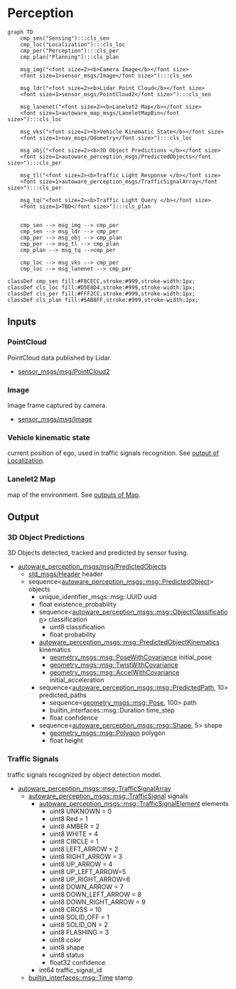 # Perception

```mermaid
graph TD
    cmp_sen("Sensing"):::cls_sen
    cmp_loc("Localization"):::cls_loc
    cmp_per("Perception"):::cls_per
    cmp_plan("Planning"):::cls_plan

    msg_img("<font size=2><b>Camera Image</b></font size>
    <font size=1>sensor_msgs/Image</font size>"):::cls_sen

    msg_ldr("<font size=2><b>Lidar Point Cloud</b></font size>
    <font size=1>sensor_msgs/PointCloud2</font size>"):::cls_sen

    msg_lanenet("<font size=2><b>Lanelet2 Map</b></font size>
    <font size=1>autoware_map_msgs/LaneletMapBin</font size>"):::cls_loc

    msg_vks("<font size=2><b>Vehicle Kinematic State</b></font size>
    <font size=1>nav_msgs/Odometry</font size>"):::cls_loc

    msg_obj("<font size=2><b>3D Object Predictions </b></font size>
    <font size=1>autoware_perception_msgs/PredictedObjects</font size>"):::cls_per

    msg_tl("<font size=2><b>Traffic Light Response </b></font size>
    <font size=1>autoware_perception_msgs/TrafficSignalArray</font size>"):::cls_per

    msg_tq("<font size=2><b>Traffic Light Query </b></font size>
    <font size=1>TBD</font size>"):::cls_plan


    cmp_sen --> msg_img --> cmp_per
    cmp_sen --> msg_ldr --> cmp_per
    cmp_per --> msg_obj --> cmp_plan
    cmp_per --> msg_tl --> cmp_plan
    cmp_plan --> msg_tq -->cmp_per

    cmp_loc --> msg_vks --> cmp_per
    cmp_loc --> msg_lanenet --> cmp_per

classDef cmp_sen fill:#F8CECC,stroke:#999,stroke-width:1px;
classDef cls_loc fill:#D5E8D4,stroke:#999,stroke-width:1px;
classDef cls_per fill:#FFF2CC,stroke:#999,stroke-width:1px;
classDef cls_plan fill:#5AB8FF,stroke:#999,stroke-width:1px;
```

## Inputs

### PointCloud

PointCloud data published by Lidar.

- [sensor_msgs/msg/PointCloud2](http://docs.ros.org/en/api/sensor_msgs/html/msg/PointCloud2.html)

### Image

Image frame captured by camera.

- [sensor_msgs/msg/Image](http://docs.ros.org/en/api/sensor_msgs/html/msg/Image.html)

### Vehicle kinematic state

current position of ego, used in traffic signals recognition. See [output of Localization](https://autowarefoundation.github.io/autoware-documentation/main/design/autoware-interfaces/components/localization/#vehicle-kinematic-state).

### Lanelet2 Map

map of the environment. See [outputs of Map](https://autowarefoundation.github.io/autoware-documentation/main/design/autoware-interfaces/components/map/#outputs).

## Output

### 3D Object Predictions

3D Objects detected, tracked and predicted by sensor fusing.

- [autoware_perception_msgs/msg/PredictedObjects](https://github.com/autowarefoundation/autoware_msgs/blob/main/autoware_perception_msgs/msg/PredictedObjects.msg)
  - [std_msgs/Header](https://docs.ros.org/en/noetic/api/std_msgs/html/msg/Header.html) header
  - sequence<[autoware_perception_msgs::msg::PredictedObject](https://github.com/autowarefoundation/autoware_msgs/blob/main/autoware_perception_msgs/msg/PredictedObject.msg)> objects
    - unique_identifier_msgs::msg::UUID uuid
    - float existence_probability
    - sequence<[autoware_perception_msgs::msg::ObjectClassification](https://github.com/autowarefoundation/autoware_msgs/blob/main/autoware_perception_msgs/msg/ObjectClassification.msg)> classification
      - uint8 classification
      - float probability
    - [autoware_perception_msgs::msg::PredictedObjectKinematics](https://github.com/autowarefoundation/autoware_msgs/blob/main/autoware_perception_msgs/msg/PredictedObjectKinematics.msg) kinematics
      - [geometry_msgs::msg::PoseWithCovariance](https://docs.ros.org/en/noetic/api/geometry_msgs/html/msg/PoseWithCovariance.html) initial_pose
      - [geometry_msgs::msg::TwistWithCovariance](https://docs.ros.org/en/noetic/api/geometry_msgs/html/msg/TwistWithCovariance.html)
      - [geometry_msgs::msg::AccelWithCovariance](https://docs.ros.org/en/noetic/api/geometry_msgs/html/msg/AccelWithCovariance.html) initial_acceleration
    - sequence<[autoware_perception_msgs::msg::PredictedPath](https://github.com/autowarefoundation/autoware_msgs/blob/main/autoware_perception_msgs/msg/PredictedPath.msg), 10> predicted_paths
      - sequence<[geometry_msgs::msg::Pose](https://docs.ros.org/en/lunar/api/geometry_msgs/html/msg/Pose.html), 100> path
      - builtin_interfaces::msg::Duration time_step
      - float confidence
    - sequence<[autoware_perception_msgs::msg::Shape](https://github.com/autowarefoundation/autoware_msgs/blob/main/autoware_perception_msgs/msg/Shape.msg), 5> shape
      - [geometry_msgs::msg::Polygon](https://docs.ros.org/en/noetic/api/geometry_msgs/html/msg/Polygon.html) polygon
      - float height

### Traffic Signals

traffic signals recognized by object detection model.

- [autoware_perception_msgs::msg::TrafficSignalArray](https://github.com/autowarefoundation/autoware_msgs/blob/main/autoware_perception_msgs/msg/TrafficSignalArray.msg)
  - [autoware_perception_msgs::msg::TrafficSignal](https://github.com/autowarefoundation/autoware_msgs/blob/main/autoware_perception_msgs/msg/TrafficSignal.msg) signals
    - [autoware_perception_msgs::msg::TrafficSignalElement](https://github.com/autowarefoundation/autoware_msgs/blob/main/autoware_perception_msgs/msg/TrafficSignalElement.msg) elements
      - uint8 UNKNOWN = 0
      - uint8 Red = 1
      - uint8 AMBER = 2
      - uint8 WHITE = 4
      - uint8 CIRCLE = 1
      - uint8 LEFT_ARROW = 2
      - uint8 RIGHT_ARROW = 3
      - uint8 UP_ARROW = 4
      - uint8 UP_LEFT_ARROW=5
      - uint8 UP_RIGHT_ARROW=6
      - uint8 DOWN_ARROW = 7
      - uint8 DOWN_LEFT_ARROW = 8
      - uint8 DOWN_RIGHT_ARROW = 9
      - uint8 CROSS = 10
      - uint8 SOLID_OFF = 1
      - uint8 SOLID_ON = 2
      - uint8 FLASHING = 3
      - uint8 color
      - uint8 shape
      - uint8 status
      - float32 confidence
    - int64 traffic_signal_id
  - [builtin_interfaces::msg::Time](https://github.com/ros2/rcl_interfaces/blob/rolling/builtin_interfaces/msg/Time.msg) stamp
